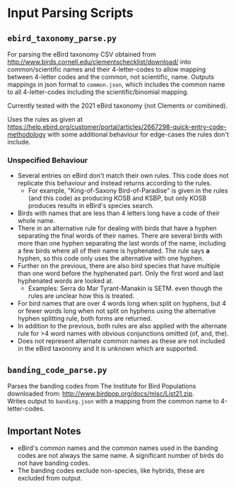 # Input Parsing Scripts

## `ebird_taxonomy_parse.py`
  
  For parsing the eBird taxonomy CSV obtained from <http://www.birds.cornell.edu/clementschecklist/download/> into common/scientific names and their 4-letter-codes to allow mapping between 4-letter codes and the common, not scientific, name. Outputs mappings in json format to `common.json`, which includes the common name to all 4-letter-codes including the scientific/binomial mapping.

 Currently tested with the 2021 eBird taxonomy (not Clements or combined).

 Uses the rules as given at <https://help.ebird.org/customer/portal/articles/2667298-quick-entry-code-methodology> with some additional behaviour for edge-cases the rules don't include.

### Unspecified Behaviour

- Several entries on eBird don't match their own rules. This code does not replicate this behaviour and instead returns according to the rules.
  - For example, "King-of-Saxony Bird-of-Paradise" is given in the rules (and this code) as producing KOSB and KSBP, but only KOSB produces results in eBird's species search.
- Birds with names that are less than 4 letters long have a code of their whole name.
- There in an alternative rule for dealing with birds that have a hyphen separating the final words of their names. There are several birds with more than one hyphen separating the last words of the name, including a few birds where all of their name is hyphenated. The rule says **a** hyphen, so this code only uses the alternative with one hyphen.
- Further on the previous, there are also bird species that have multiple than one word before the hyphenated part. Only the first word and last hyphenated words are looked at.
  - Examples: Serra do Mar Tyrant-Manakin is SETM. even though the rules are unclear how this is treated.
- For bird names that are over 4 words long when split on hyphens, but 4 or fewer words long when not split on hyphens using the alternative hyphen splitting rule, both forms are returned.
- In addition to the previous, both rules are also applied with the alternate rule for >4 word names with obvious conjunctions omitted (of, and, the).
- Does not represent alternate common names as these are not included in the eBird taxonomy and it is unknown which are supported.

## `banding_code_parse.py`

Parses the banding codes from The Institute for Bird Populations downloaded from: <http://www.birdpop.org/docs/misc/List21.zip>.\
    Writes output to `banding.json` with a mapping from the common name to 4-letter-codes.

## Important Notes

- eBird's common names and the common names used in the banding codes are not always the same name. A significant number of birds do not have banding codes.
- The banding codes exclude non-species, like hybrids, these are excluded from output.
